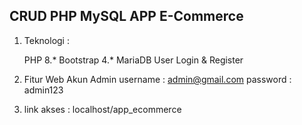 ## CRUD PHP MySQL APP E-Commerce ##

1. Teknologi :

    PHP 8.*
    Bootstrap 4.*
    MariaDB
    User Login & Register

2. Fitur Web 
Akun Admin
username : admin@gmail.com
password : admin123

3. link akses : localhost/app_ecommerce
